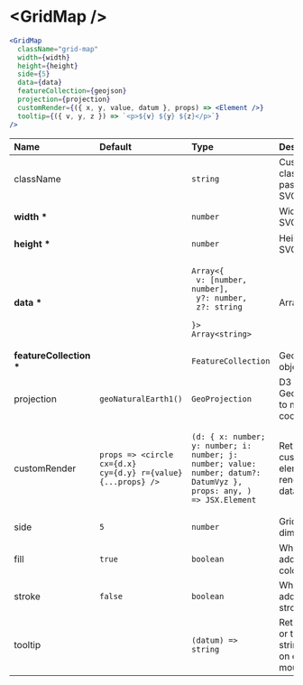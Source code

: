 # \<GridMap \/>

```jsx
<GridMap
  className="grid-map"
  width={width}
  height={height}
  side={5}
  data={data}
  featureCollection={geojson}
  projection={projection}
  customRender={({ x, y, value, datum }, props) => <Element />}
  tooltip={({ v, y, z }) => `<p>${v} ${y} ${z}</p>`}
/>
```

| Name                        | Default                                                                             | Type                                                                                                                                      | Description                                                  |
| :-------------------------- | :---------------------------------------------------------------------------------- | :---------------------------------------------------------------------------------------------------------------------------------------- | :----------------------------------------------------------- |
| className                   |                                                                                     | <pre><code>string</code></pre>                                                                                                            | Custom css classes to pass to the SVG                        |
| <b>width \*</b>             |                                                                                     | <pre><code>number</code></pre>                                                                                                            | Width of the SVG                                             |
| <b>height \*</b>            |                                                                                     | <pre><code>number</code></pre>                                                                                                            | Height of the SVG                                            |
| <b>data \*</b>              |                                                                                     | <pre><code>Array<{<br> v: [number, number],<br> y?: number,<br> z?: string <br>}><br>Array\<string\></code></pre>                         | Array of data                                                |
| <b>featureCollection \*</b> |                                                                                     | <pre><code>FeatureCollection</code></pre>                                                                                                 | GeoJson object                                               |
| projection                  | <pre><code>geoNaturalEarth1()</code></pre>                                          | <pre><code>GeoProjection</code></pre>                                                                                                     | D3 GeoProjection to map coordinates                          |
| customRender                | <pre><code>props => <circle cx={d.x} cy={d.y} r={value} {...props} /> </code></pre> | <pre><code>(d: { x: number; y: number; i: number; j: number; value: number; datum?: DatumVyz }, props: any, ) => JSX.Element</code></pre> | Return custom element to render as data point                |
| side                        | <pre><code>5</code></pre>                                                           | <pre><code>number</code></pre>                                                                                                            | Grid cell dimension                                          |
| fill                        | <pre><code>true</code></pre>                                                        | <pre><code>boolean</code></pre>                                                                                                           | Whether to add the fill color                                |
| stroke                      | <pre><code>false</code></pre>                                                       | <pre><code>boolean</code></pre>                                                                                                           | Whether to add the stroke color                              |
| tooltip                     |                                                                                     | <pre><code>(datum) => string</code></pre>                                                                                                 | Return HTML or text as a string to show on element mouseover |
